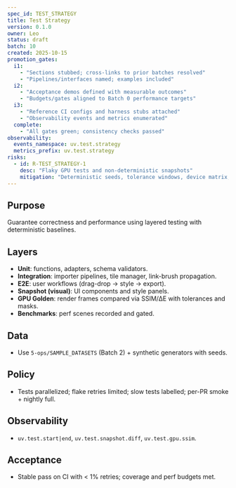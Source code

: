 ```yaml
---
spec_id: TEST_STRATEGY
title: Test Strategy
version: 0.1.0
owner: Leo
status: draft
batch: 10
created: 2025-10-15
promotion_gates:
  i1:
    - "Sections stubbed; cross-links to prior batches resolved"
    - "Pipelines/interfaces named; examples included"
  i2:
    - "Acceptance demos defined with measurable outcomes"
    - "Budgets/gates aligned to Batch 0 performance targets"
  i3:
    - "Reference CI configs and harness stubs attached"
    - "Observability events and metrics enumerated"
  complete:
    - "All gates green; consistency checks passed"
observability:
  events_namespace: uv.test.strategy
  metrics_prefix: uv.test.strategy
risks:
  - id: R-TEST_STRATEGY-1
    desc: "Flaky GPU tests and non-deterministic snapshots"
    mitigation: "Deterministic seeds, tolerance windows, device matrix, retries"
---
```


## Purpose
Guarantee correctness and performance using layered testing with deterministic baselines.

## Layers
- **Unit**: functions, adapters, schema validators.
- **Integration**: importer pipelines, tile manager, link-brush propagation.
- **E2E**: user workflows (drag-drop → style → export).
- **Snapshot (visual)**: UI components and style panels.
- **GPU Golden**: render frames compared via SSIM/ΔE with tolerances and masks.
- **Benchmarks**: perf scenes recorded and gated.

## Data
- Use `5-ops/SAMPLE_DATASETS` (Batch 2) + synthetic generators with seeds.

## Policy
- Tests parallelized; flake retries limited; slow tests labelled; per-PR smoke + nightly full.

## Observability
- `uv.test.start|end`, `uv.test.snapshot.diff`, `uv.test.gpu.ssim`.

## Acceptance
- Stable pass on CI with < 1% retries; coverage and perf budgets met.
